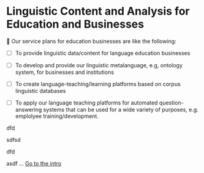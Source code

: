 # Linguistic Content and Analysis for Education and Businesses
:bookmark: Our service plans for education businesses are like the following:


- [ ] To provide linguistic data/content for language education businesses
- [ ] To develop and provide our linguistic metalanguage, e.g, ontology system, for businesses and institutions
- [ ] To create language-teaching/learning platforms based on corpus linguistic databases
- [ ] To apply our language teaching platforms for automated question-answering systems that can be used for a wide variety of purposes, e.g. emplolyee training/development. 




dfd



sdfsd

dfd



asdf
...
[Go to the intro](#linguistic-content-and-analysis-for-education-and-businesses)
